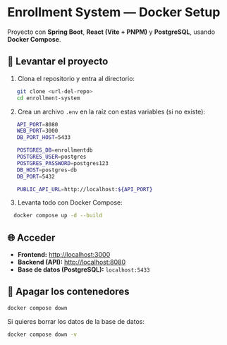 # Enrollment System — Docker Setup

Proyecto con **Spring Boot**, **React (Vite + PNPM)** y **PostgreSQL**, usando **Docker Compose**.

## 🚀 Levantar el proyecto

1. Clona el repositorio y entra al directorio:

```bash
   git clone <url-del-repo>
   cd enrollment-system
```

2. Crea un archivo `.env` en la raíz con estas variables (si no existe):

```bash
   API_PORT=8080
   WEB_PORT=3000
   DB_PORT_HOST=5433

   POSTGRES_DB=enrollmentdb
   POSTGRES_USER=postgres
   POSTGRES_PASSWORD=postgres123
   DB_HOST=postgres-db
   DB_PORT=5432

   PUBLIC_API_URL=http://localhost:${API_PORT}
```

3. Levanta todo con Docker Compose:

```bash
  docker compose up -d --build
```

## 🌐 Acceder

- **Frontend:** [http://localhost:3000](http://localhost:3000)
- **Backend (API):** [http://localhost:8080](http://localhost:8080)
- **Base de datos (PostgreSQL):** `localhost:5433`

## 🧹 Apagar los contenedores

```bash
docker compose down
```

Si quieres borrar los datos de la base de datos:

```bash
docker compose down -v
```
